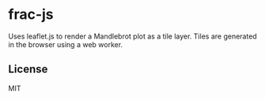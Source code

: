 # frac-js

Uses leaflet.js to render a Mandlebrot plot as a tile layer. Tiles are generated in the browser using a web worker.

## License

MIT